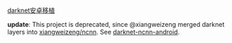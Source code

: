 [darknet安卓移植](https://paleomoon.github.io/2019/09/06/darknet安卓移植/)

**update**: This project is deprecated, since @xiangweizeng merged darknet layers into [xiangweizeng/ncnn](https://github.com/xiangweizeng/ncnn). See [darknet-ncnn-android](https://github.com/paleomoon/darknet-ncnn-android).

